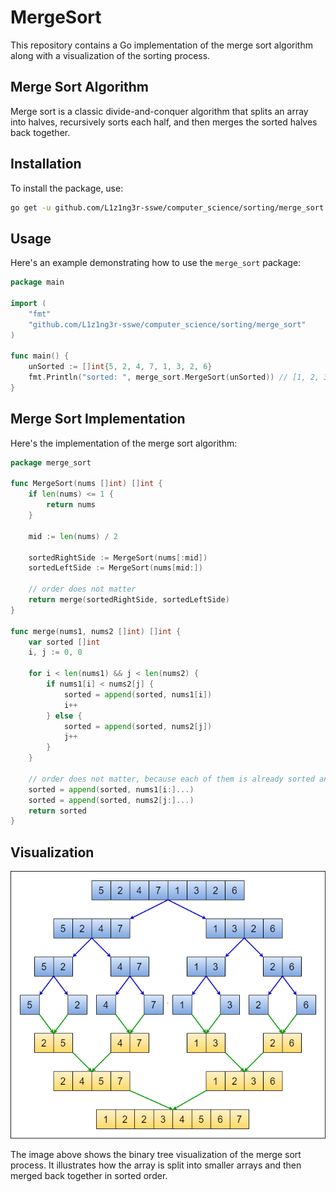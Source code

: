 # MergeSort

This repository contains a Go implementation of the merge sort algorithm along with a visualization of the sorting process.

## Merge Sort Algorithm

Merge sort is a classic divide-and-conquer algorithm that splits an array into halves, recursively sorts each half, and then merges the sorted halves back together.

## Installation

To install the package, use:

```sh
go get -u github.com/L1z1ng3r-sswe/computer_science/sorting/merge_sort
```

## Usage

Here's an example demonstrating how to use the `merge_sort` package:

```go
package main

import (
	"fmt"
	"github.com/L1z1ng3r-sswe/computer_science/sorting/merge_sort"
)

func main() {
	unSorted := []int{5, 2, 4, 7, 1, 3, 2, 6}
	fmt.Println("sorted: ", merge_sort.MergeSort(unSorted)) // [1, 2, 3, 4, 5, 6, 7]
}
```

## Merge Sort Implementation

Here's the implementation of the merge sort algorithm:

```go
package merge_sort

func MergeSort(nums []int) []int {
	if len(nums) <= 1 {
		return nums
	}

	mid := len(nums) / 2

	sortedRightSide := MergeSort(nums[:mid])
	sortedLeftSide := MergeSort(nums[mid:])

	// order does not matter
	return merge(sortedRightSide, sortedLeftSide)
}

func merge(nums1, nums2 []int) []int {
	var sorted []int
	i, j := 0, 0

	for i < len(nums1) && j < len(nums2) {
		if nums1[i] < nums2[j] {
			sorted = append(sorted, nums1[i])
			i++
		} else {
			sorted = append(sorted, nums2[j])
			j++
		}
	}

	// order does not matter, because each of them is already sorted and one of them is empty
	sorted = append(sorted, nums1[i:]...)
	sorted = append(sorted, nums2[j:]...)
	return sorted
}
```

## Visualization

![Merge Sort Visualization](./assets/image.png)

The image above shows the binary tree visualization of the merge sort process. It illustrates how the array is split into smaller arrays and then merged back together in sorted order.